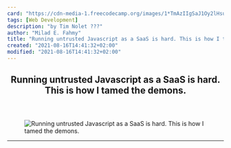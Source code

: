 ```yaml
---
card: "https://cdn-media-1.freecodecamp.org/images/1*TmAzIIgSaJ1Oy2lHsuVL0Q.jpeg"
tags: [Web Development]
description: "by Tim Nolet ??‍?"
author: "Milad E. Fahmy"
title: "Running untrusted Javascript as a SaaS is hard. This is how I tamed the demons."
created: "2021-08-16T14:41:32+02:00"
modified: "2021-08-16T14:41:32+02:00"
---
```

<div class="site-wrapper">
<main id="site-main" class="site-main outer">
<div class="inner">
<article class="post-full post tag-web-development tag-tech tag-education tag-startup tag-life-lessons ">
<header class="post-full-header">
<h1 class="post-full-title">Running untrusted Javascript as a SaaS is hard. This is how I tamed the demons.</h1>
</header>
<figure class="post-full-image">
<picture>
<source media="(max-width: 700px)" sizes="1px" srcset="data:image/gif;base64,R0lGODlhAQABAIAAAAAAAP///yH5BAEAAAAALAAAAAABAAEAAAIBRAA7 1w">
<source media="(min-width: 701px)" sizes="(max-width: 800px) 400px,
(max-width: 1170px) 700px,
1400px" srcset="https://cdn-media-1.freecodecamp.org/images/1*TmAzIIgSaJ1Oy2lHsuVL0Q.jpeg 300w,
https://cdn-media-1.freecodecamp.org/images/1*TmAzIIgSaJ1Oy2lHsuVL0Q.jpeg 600w,
https://cdn-media-1.freecodecamp.org/images/1*TmAzIIgSaJ1Oy2lHsuVL0Q.jpeg 1000w,
https://cdn-media-1.freecodecamp.org/images/1*TmAzIIgSaJ1Oy2lHsuVL0Q.jpeg 2000w">
<img onerror="this.style.display='none'" src="https://cdn-media-1.freecodecamp.org/images/1*TmAzIIgSaJ1Oy2lHsuVL0Q.jpeg" alt="Running untrusted Javascript as a SaaS is hard. This is how I tamed the demons.">
</picture>
</figure>
<section class="post-full-content">
<div class="post-content medium-migrated-article">
</div>
<hr>
</section>
</article>
</div>
</main>
</div>
<!-- Google Tag Manager (noscript) -->
<!-- End Google Tag Manager (noscript) -->
